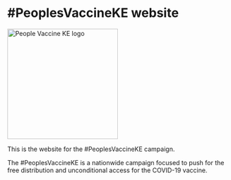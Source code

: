 # #PeoplesVaccineKE website

<img src="https://peoplesvaccine.co.ke/images/logo-transparent.png" alt="People Vaccine KE logo" width="250"/>

This is the website for the #PeoplesVaccineKE campaign.

The #PeoplesVaccineKE is a nationwide campaign focused to push for the free distribution and unconditional access for the COVID-19 vaccine.
